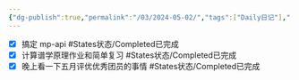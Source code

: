 ```yaml
---
{"dg-publish":true,"permalink":"/03/2024-05-02/","tags":["Daily日记"],"noteIcon":"","created":"2025-01-31T00:35","updated":"2025-07-01T13:38"}
---
```


- [x] 搞定 mp-api #States状态/Completed已完成 
- [x] 计算谱学原理作业和简单复习 #States状态/Completed已完成 
- [x] 晚上看一下五月评优优秀团员的事情 #States状态/Completed已完成 